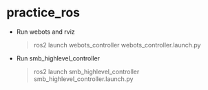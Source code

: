 # practice_ros
- Run webots and rviz
  > ros2 launch webots_controller webots_controller.launch.py
- Run smb_highlevel_controller
  > ros2 launch smb_highlevel_controller smb_highlevel_controller.launch.py 
